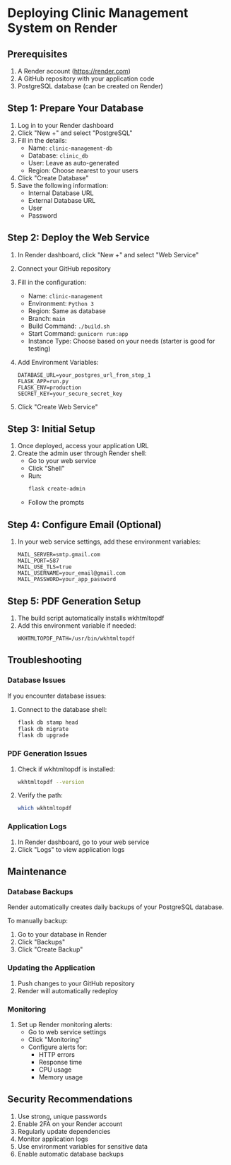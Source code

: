 # Deploying Clinic Management System on Render

## Prerequisites

1. A Render account (https://render.com)
2. A GitHub repository with your application code
3. PostgreSQL database (can be created on Render)

## Step 1: Prepare Your Database

1. Log in to your Render dashboard
2. Click "New +" and select "PostgreSQL"
3. Fill in the details:
   - Name: `clinic-management-db`
   - Database: `clinic_db`
   - User: Leave as auto-generated
   - Region: Choose nearest to your users
4. Click "Create Database"
5. Save the following information:
   - Internal Database URL
   - External Database URL
   - User
   - Password

## Step 2: Deploy the Web Service

1. In Render dashboard, click "New +" and select "Web Service"
2. Connect your GitHub repository
3. Fill in the configuration:
   - Name: `clinic-management`
   - Environment: `Python 3`
   - Region: Same as database
   - Branch: `main`
   - Build Command: `./build.sh`
   - Start Command: `gunicorn run:app`
   - Instance Type: Choose based on your needs (starter is good for testing)

4. Add Environment Variables:
   ```
   DATABASE_URL=your_postgres_url_from_step_1
   FLASK_APP=run.py
   FLASK_ENV=production
   SECRET_KEY=your_secure_secret_key
   ```

5. Click "Create Web Service"

## Step 3: Initial Setup

1. Once deployed, access your application URL
2. Create the admin user through Render shell:
   - Go to your web service
   - Click "Shell"
   - Run:
     ```bash
     flask create-admin
     ```
   - Follow the prompts

## Step 4: Configure Email (Optional)

1. In your web service settings, add these environment variables:
   ```
   MAIL_SERVER=smtp.gmail.com
   MAIL_PORT=587
   MAIL_USE_TLS=true
   MAIL_USERNAME=your_email@gmail.com
   MAIL_PASSWORD=your_app_password
   ```

## Step 5: PDF Generation Setup

1. The build script automatically installs wkhtmltopdf
2. Add this environment variable if needed:
   ```
   WKHTMLTOPDF_PATH=/usr/bin/wkhtmltopdf
   ```

## Troubleshooting

### Database Issues
If you encounter database issues:
1. Connect to the database shell:
   ```bash
   flask db stamp head
   flask db migrate
   flask db upgrade
   ```

### PDF Generation Issues
1. Check if wkhtmltopdf is installed:
   ```bash
   wkhtmltopdf --version
   ```
2. Verify the path:
   ```bash
   which wkhtmltopdf
   ```

### Application Logs
1. In Render dashboard, go to your web service
2. Click "Logs" to view application logs

## Maintenance

### Database Backups
Render automatically creates daily backups of your PostgreSQL database.

To manually backup:
1. Go to your database in Render
2. Click "Backups"
3. Click "Create Backup"

### Updating the Application
1. Push changes to your GitHub repository
2. Render will automatically redeploy

### Monitoring
1. Set up Render monitoring alerts:
   - Go to web service settings
   - Click "Monitoring"
   - Configure alerts for:
     - HTTP errors
     - Response time
     - CPU usage
     - Memory usage

## Security Recommendations

1. Use strong, unique passwords
2. Enable 2FA on your Render account
3. Regularly update dependencies
4. Monitor application logs
5. Use environment variables for sensitive data
6. Enable automatic database backups 